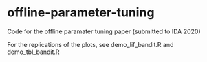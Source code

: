 # offline-parameter-tuning
Code for the offline paramater tuning paper (submitted to IDA 2020)

For the replications of the plots, see demo_lif_bandit.R and demo_tbl_bandit.R
